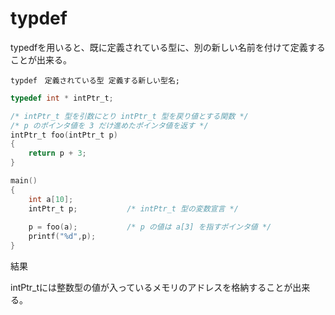 # typdef

typedfを用いると、既に定義されている型に、別の新しい名前を付けて定義することが出来る。

```typdef　定義されている型 定義する新しい型名;```

```c
typedef int * intPtr_t;

/* intPtr_t 型を引数にとり intPtr_t 型を戻り値とする関数 */
/* p のポインタ値を 3 だけ進めたポインタ値を返す */
intPtr_t foo(intPtr_t p)     
{
    return p + 3;
}

main()
{
    int a[10];
    intPtr_t p;           /* intPtr_t 型の変数宣言 */
    
    p = foo(a);           /* p の値は a[3] を指すポインタ値 */
    printf("%d",p);
}

```

結果

intPtr_tには整数型の値が入っているメモリのアドレスを格納することが出来る。

